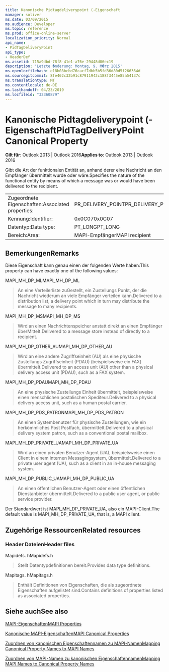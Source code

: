 ```yaml
---
title: Kanonische Pidtagdeliverypoint (-Eigenschaft
manager: soliver
ms.date: 03/09/2015
ms.audience: Developer
ms.topic: reference
ms.prod: office-online-server
localization_priority: Normal
api_name:
- PidTagDeliveryPoint
api_type:
- HeaderDef
ms.assetid: 715a9dbd-78f8-41e1-a76e-29448d06ec19
description: 'Letzte �nderung: Montag, 9. M�rz 2015'
ms.openlocfilehash: e18b08bcbd76cacf7dbb5b5fd36d80d5f266364d
ms.sourcegitcommit: 8fe462c32b91c87911942c188f3445e85a54137c
ms.translationtype: MT
ms.contentlocale: de-DE
ms.lasthandoff: 04/23/2019
ms.locfileid: "32360879"
---
```

# <a name="pidtagdeliverypoint-canonical-property"></a><span data-ttu-id="e37e2-103">Kanonische Pidtagdeliverypoint (-Eigenschaft</span><span class="sxs-lookup"><span data-stu-id="e37e2-103">PidTagDeliveryPoint Canonical Property</span></span>

  
  
<span data-ttu-id="e37e2-104">**Gilt für**: Outlook 2013 | Outlook 2016</span><span class="sxs-lookup"><span data-stu-id="e37e2-104">**Applies to**: Outlook 2013 | Outlook 2016</span></span> 
  
<span data-ttu-id="e37e2-105">Gibt die Art der funktionalen Entität an, anhand derer eine Nachricht an den Empfänger übermittelt wurde oder wäre.</span><span class="sxs-lookup"><span data-stu-id="e37e2-105">Specifies the nature of the functional entity by means of which a message was or would have been delivered to the recipient.</span></span> 
  
|||
|:-----|:-----|
|<span data-ttu-id="e37e2-106">Zugeordnete Eigenschaften:</span><span class="sxs-lookup"><span data-stu-id="e37e2-106">Associated properties:</span></span>  <br/> |<span data-ttu-id="e37e2-107">PR_DELIVERY_POINT</span><span class="sxs-lookup"><span data-stu-id="e37e2-107">PR_DELIVERY_POINT</span></span>  <br/> |
|<span data-ttu-id="e37e2-108">Kennung:</span><span class="sxs-lookup"><span data-stu-id="e37e2-108">Identifier:</span></span>  <br/> |<span data-ttu-id="e37e2-109">0x0C07</span><span class="sxs-lookup"><span data-stu-id="e37e2-109">0x0C07</span></span>  <br/> |
|<span data-ttu-id="e37e2-110">Datentyp:</span><span class="sxs-lookup"><span data-stu-id="e37e2-110">Data type:</span></span>  <br/> |<span data-ttu-id="e37e2-111">PT_LONG</span><span class="sxs-lookup"><span data-stu-id="e37e2-111">PT_LONG</span></span>  <br/> |
|<span data-ttu-id="e37e2-112">Bereich:</span><span class="sxs-lookup"><span data-stu-id="e37e2-112">Area:</span></span>  <br/> |<span data-ttu-id="e37e2-113">MAPI-Empfänger</span><span class="sxs-lookup"><span data-stu-id="e37e2-113">MAPI recipient</span></span>  <br/> |
   
## <a name="remarks"></a><span data-ttu-id="e37e2-114">Bemerkungen</span><span class="sxs-lookup"><span data-stu-id="e37e2-114">Remarks</span></span>

<span data-ttu-id="e37e2-115">Diese Eigenschaft kann genau einen der folgenden Werte haben:</span><span class="sxs-lookup"><span data-stu-id="e37e2-115">This property can have exactly one of the following values:</span></span> 
  
<span data-ttu-id="e37e2-116">MAPI_MH_DP_ML</span><span class="sxs-lookup"><span data-stu-id="e37e2-116">MAPI_MH_DP_ML</span></span> 
  
> <span data-ttu-id="e37e2-117">An eine Verteilerliste zuGestellt, ein Zustellungs Punkt, der die Nachricht wiederum an viele Empfänger verteilen kann.</span><span class="sxs-lookup"><span data-stu-id="e37e2-117">Delivered to a distribution list, a delivery point which in turn may distribute the message to many recipients.</span></span>
    
<span data-ttu-id="e37e2-118">MAPI_MH_DP_MS</span><span class="sxs-lookup"><span data-stu-id="e37e2-118">MAPI_MH_DP_MS</span></span> 
  
> <span data-ttu-id="e37e2-119">Wird an einen Nachrichtenspeicher anstatt direkt an einen Empfänger überMittelt.</span><span class="sxs-lookup"><span data-stu-id="e37e2-119">Delivered to a message store instead of directly to a recipient.</span></span>
    
<span data-ttu-id="e37e2-120">MAPI_MH_DP_OTHER_AU</span><span class="sxs-lookup"><span data-stu-id="e37e2-120">MAPI_MH_DP_OTHER_AU</span></span> 
  
> <span data-ttu-id="e37e2-121">Wird an eine andere Zugriffseinheit (AU) als eine physische Zustellungs Zugriffseinheit (PDAU) (beispielsweise ein FAX) übermittelt.</span><span class="sxs-lookup"><span data-stu-id="e37e2-121">Delivered to an access unit (AU) other than a physical delivery access unit (PDAU), such as a FAX system.</span></span>
    
<span data-ttu-id="e37e2-122">MAPI_MH_DP_PDAU</span><span class="sxs-lookup"><span data-stu-id="e37e2-122">MAPI_MH_DP_PDAU</span></span> 
  
> <span data-ttu-id="e37e2-123">An eine physische Zustellungs Einheit übermittelt, beispielsweise einen menschlichen postalischen Spediteur.</span><span class="sxs-lookup"><span data-stu-id="e37e2-123">Delivered to a physical delivery access unit, such as a human postal carrier.</span></span>
    
<span data-ttu-id="e37e2-124">MAPI_MH_DP_PDS_PATRON</span><span class="sxs-lookup"><span data-stu-id="e37e2-124">MAPI_MH_DP_PDS_PATRON</span></span> 
  
> <span data-ttu-id="e37e2-125">An einen Systembenutzer für physische Zustellungen, wie ein herkömmliches Post Postfach, übermittelt.</span><span class="sxs-lookup"><span data-stu-id="e37e2-125">Delivered to a physical delivery system patron, such as a conventional postal mailbox.</span></span>
    
<span data-ttu-id="e37e2-126">MAPI_MH_DP_PRIVATE_UA</span><span class="sxs-lookup"><span data-stu-id="e37e2-126">MAPI_MH_DP_PRIVATE_UA</span></span> 
  
> <span data-ttu-id="e37e2-127">Wird an einen privaten Benutzer-Agent (UA), beispielsweise einen Client in einem internen Messagingsystem, übermittelt.</span><span class="sxs-lookup"><span data-stu-id="e37e2-127">Delivered to a private user agent (UA), such as a client in an in-house messaging system.</span></span>
    
<span data-ttu-id="e37e2-128">MAPI_MH_DP_PUBLIC_UA</span><span class="sxs-lookup"><span data-stu-id="e37e2-128">MAPI_MH_DP_PUBLIC_UA</span></span> 
  
> <span data-ttu-id="e37e2-129">An einen öffentlichen Benutzer-Agent oder einen öffentlichen Dienstanbieter übermittelt.</span><span class="sxs-lookup"><span data-stu-id="e37e2-129">Delivered to a public user agent, or public service provider.</span></span>
    
<span data-ttu-id="e37e2-130">Der Standardwert ist MAPI_MH_DP_PRIVATE_UA, also ein MAPI-Client.</span><span class="sxs-lookup"><span data-stu-id="e37e2-130">The default value is MAPI_MH_DP_PRIVATE_UA, that is, a MAPI client.</span></span> 
  
## <a name="related-resources"></a><span data-ttu-id="e37e2-131">Zugehörige Ressourcen</span><span class="sxs-lookup"><span data-stu-id="e37e2-131">Related resources</span></span>

### <a name="header-files"></a><span data-ttu-id="e37e2-132">Header Dateien</span><span class="sxs-lookup"><span data-stu-id="e37e2-132">Header files</span></span>

<span data-ttu-id="e37e2-133">Mapidefs. h</span><span class="sxs-lookup"><span data-stu-id="e37e2-133">Mapidefs.h</span></span>
  
> <span data-ttu-id="e37e2-134">Stellt Datentypdefinitionen bereit.</span><span class="sxs-lookup"><span data-stu-id="e37e2-134">Provides data type definitions.</span></span>
    
<span data-ttu-id="e37e2-135">Mapitags. h</span><span class="sxs-lookup"><span data-stu-id="e37e2-135">Mapitags.h</span></span>
  
> <span data-ttu-id="e37e2-136">Enthält Definitionen von Eigenschaften, die als zugeordnete Eigenschaften aufgelistet sind.</span><span class="sxs-lookup"><span data-stu-id="e37e2-136">Contains definitions of properties listed as associated properties.</span></span>
    
## <a name="see-also"></a><span data-ttu-id="e37e2-137">Siehe auch</span><span class="sxs-lookup"><span data-stu-id="e37e2-137">See also</span></span>



[<span data-ttu-id="e37e2-138">MAPI-Eigenschaften</span><span class="sxs-lookup"><span data-stu-id="e37e2-138">MAPI Properties</span></span>](mapi-properties.md)
  
[<span data-ttu-id="e37e2-139">Kanonische MAPI-Eigenschaften</span><span class="sxs-lookup"><span data-stu-id="e37e2-139">MAPI Canonical Properties</span></span>](mapi-canonical-properties.md)
  
[<span data-ttu-id="e37e2-140">Zuordnen von kanonischen Eigenschaftennamen zu MAPI-Namen</span><span class="sxs-lookup"><span data-stu-id="e37e2-140">Mapping Canonical Property Names to MAPI Names</span></span>](mapping-canonical-property-names-to-mapi-names.md)
  
[<span data-ttu-id="e37e2-141">Zuordnen von MAPI-Namen zu kanonischen Eigenschaftennamen</span><span class="sxs-lookup"><span data-stu-id="e37e2-141">Mapping MAPI Names to Canonical Property Names</span></span>](mapping-mapi-names-to-canonical-property-names.md)

